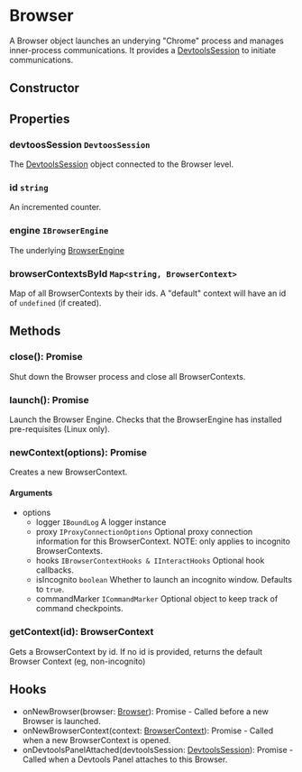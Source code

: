 # Browser

A Browser object launches an underying "Chrome" process and manages inner-process communications. It provides a [DevtoolsSession](./DevtoolsSession.md) to initiate communications.

## Constructor

## Properties

### devtoosSession `DevtoosSession`

The [DevtoolsSession](./DevtoolsSession.md) object connected to the Browser level.

### id `string`

An incremented counter.

### engine `IBrowserEngine`

The underlying [BrowserEngine](./BrowserEngine.md)

### browserContextsById `Map<string, BrowserContext>`

Map of all BrowserContexts by their ids. A "default" context will have an id of `undefined` (if created).

## Methods

### close(): Promise<void>

Shut down the Browser process and close all BrowserContexts.

### launch(): Promise<Browser>

Launch the Browser Engine. Checks that the BrowserEngine has installed pre-requisites (Linux only).

### newContext(options): Promise<BrowserContext>

Creates a new BrowserContext.

#### Arguments

- options
  - logger `IBoundLog` A logger instance
  - proxy `IProxyConnectionOptions` Optional proxy connection information for this BrowserContext. NOTE: only applies to incognito BrowserContexts.
  - hooks `IBrowserContextHooks & IInteractHooks` Optional hook callbacks.
  - isIncognito `boolean` Whether to launch an incognito window. Defaults to `true`.
  - commandMarker `ICommandMarker` Optional object to keep track of command checkpoints.

### getContext(id): BrowserContext

Gets a BrowserContext by id. If no id is provided, returns the default Browser Context (eg, non-incognito)

## Hooks

- onNewBrowser(browser: [Browser](./Browser.md)): Promise<void> - Called before a new Browser is launched.
- onNewBrowserContext(context: [BrowserContext](./BrowserContext.md)): Promise<any> - Called when a new BrowserContext is opened.
- onDevtoolsPanelAttached(devtoolsSession: [DevtoolsSession](./DevtoolsSession.md)): Promise<any> - Called when a Devtools Panel attaches to this Browser.

